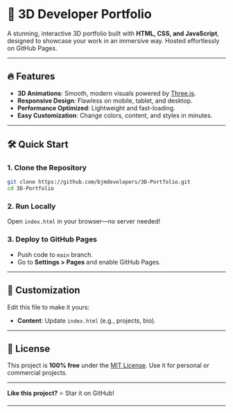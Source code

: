 

# 🚀 3D Developer Portfolio  

A stunning, interactive 3D portfolio built with **HTML, CSS, and JavaScript**, designed to showcase your work in an immersive way. Hosted effortlessly on GitHub Pages.  

---

## 🔥 Features  
- **3D Animations**: Smooth, modern visuals powered by [Three.js](https://threejs.org/).  
- **Responsive Design**: Flawless on mobile, tablet, and desktop.  
- **Performance Optimized**: Lightweight and fast-loading.  
- **Easy Customization**: Change colors, content, and styles in minutes.  

---

## 🛠️ Quick Start  

### 1. **Clone the Repository**  
```bash
git clone https://github.com/bjmdevelopers/3D-Portfolio.git
cd 3D-Portfolio
```

### 2. **Run Locally**  
Open `index.html` in your browser—no server needed!  

### 3. **Deploy to GitHub Pages**  
- Push code to `main` branch.  
- Go to **Settings > Pages** and enable GitHub Pages.  

---

## 🎨 Customization  
Edit this file to make it yours:  
- **Content**: Update `index.html` (e.g., projects, bio). 

---

## 📜 License  
This project is **100% free** under the [MIT License](LICENSE). Use it for personal or commercial projects.  

---

**Like this project?** ⭐ Star it on GitHub!  

---

